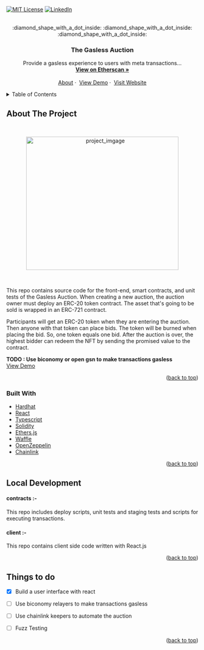<div id="top"></div>

<!-- From https://github.com/othneildrew/Best-README-Template -->

[![MIT License][license-shield]][license-url]
[![LinkedIn][linkedin-shield]][linkedin-url]

<!-- PROJECT LOGO -->
<br />
<div align="center">
<!--   <a href="#">
    <img src="https://github.com/othneildrew/Best-README-Template/blob/master/images/logo.png?raw=true" alt="Logo" width="80" height="80">
  </a> -->
  :diamond_shape_with_a_dot_inside: :diamond_shape_with_a_dot_inside: :diamond_shape_with_a_dot_inside:

  <h3 align="center">The Gasless Auction</h3>
  <p align="center">
    Provide a gasless experience to users with meta transactions...  
    <br />
    <a href="https://rinkeby.etherscan.io/address/0x47410f30162fe970a50f07ffd9abf240f44f0812#readContract"><strong>View on Etherscan »</strong></a>
    <br />
    <br />
    <a href="#about-the-project">About</a>
    ·&nbsp;
    <a href="https://youtu.be/_qbURf-wz3w">View Demo</a>
    ·&nbsp;
     <a href="https://gasless-auction.web.app/">Visit Website</a>
      
  </p>
</div>



<!-- TABLE OF CONTENTS -->
<details>
  <summary>Table of Contents</summary>
  <ol>
    <li>
      <a href="#about-the-project">About the Project</a>
      <ul>
        <li><a href="#built-with">Built With</a></li>
      </ul>
    </li>
    <li>
      <a href="#local-development">Local Development</a>
    </li>
    <li><a href="#things-to-do">Things to do</a></li>
  </ol>
</details>



<!-- ABOUT THE PROJECT -->
## About The Project

</br>
<p align="center">
  <img src="https://cdn.pixabay.com/photo/2014/04/03/10/45/hammer-311343_960_720.png" alt="project_imgage" width="400" height="350" style="object-fit:contain;">
</p>
</br>

This repo contains source code for the front-end, smart contracts, and unit tests of the Gasless Auction. When creating a new auction, the auction owner must deploy an ERC-20 token contract. The asset that's going to be sold is wrapped in an ERC-721 contract.  

Participants will get an ERC-20 token when they are entering the auction. Then anyone with that token can place bids.
The token will be burned when placing the bid. So, one token equals one bid. After the auction is over, the highest bidder can redeem the NFT by sending the promised value to the contract.

<b>TODO : Use biconomy or open gsn to make transactions gasless</b> </br>
[View Demo](https://youtu.be/_qbURf-wz3w)

<p align="right">(<a href="#top">back to top</a>)</p>



### Built With

* [Hardhat](https://hardhat.org/)
* [React](https://reactjs.org/docs/getting-started.html)
* [Typescript](https://www.typescriptlang.org/)
* [Solidity](https://docs.soliditylang.org/en/v0.8.14/)
* [Ethers.js](https://docs.ethers.io/v5/)
* [Waffle](https://ethereum-waffle.readthedocs.io/en/latest/index.html)
* [OpenZeppelin](https://docs.openzeppelin.com/)
* [Chainlink](https://docs.chain.link/)

<p align="right">(<a href="#top">back to top</a>)</p>




<!-- LOCAL DEVELOPMENT -->
## Local Development

#### contracts :-
This repo includes deploy scripts, unit tests and staging tests and scripts for executing transactions.

#### client :-
This repo contains client side code written with React.js
</br>

<p align="right">(<a href="#top">back to top</a>)</p>


<!-- ROADMAP -->
## Things to do

- [x] Build a user interface with react
- [ ] Use biconomy relayers to make transactions gasless
- [ ] Use chainlink keepers to automate the auction
- [ ] Fuzz Testing


<p align="right">(<a href="#top">back to top</a>)</p>



<!-- MARKDOWN LINKS & IMAGES -->
<!-- https://www.markdownguide.org/basic-syntax/#reference-style-links -->
[license-shield]: https://img.shields.io/github/license/othneildrew/Best-README-Template.svg?style=for-the-badge
[license-url]: #
[linkedin-shield]: https://img.shields.io/badge/-LinkedIn-black.svg?style=for-the-badge&logo=linkedin&colorB=555
[linkedin-url]: https://www.linkedin.com/in/akalanka-pathirage/
